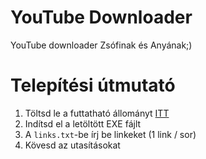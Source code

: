 # YouTube Downloader
YouTube downloader Zsófinak és Anyának;)

# Telepítési útmutató

1. Töltsd le a futtatható állományt [ITT](https://github.com/lvntszcs/youtube_downloader/releases/download/beta/youtubeDownload.exe)
2. Indítsd el a letöltött EXE fájlt
3. A `links.txt`-be írj be linkeket (1 link / sor)
4. Kövesd az utasításokat

